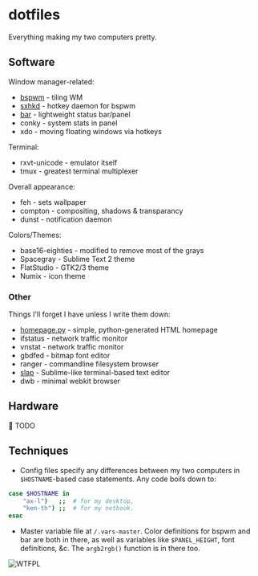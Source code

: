 dotfiles
========

Everything making my two computers pretty. 

Software
--------

Window manager-related:
+ [bspwm](https://github.com/baskerville/bspwm) - tiling WM
+ [sxhkd](https://github.com/baskerville/sxhkd) - hotkey daemon for bspwm
+ [bar](https://github.com/LemonBoy/bar) - lightweight status bar/panel
+ conky - system stats in panel
+ xdo - moving floating windows via hotkeys

Terminal:
+ rxvt-unicode - emulator itself
+ tmux - greatest terminal multiplexer

Overall appearance:
+ feh - sets wallpaper
+ compton - compositing, shadows & transparancy
+ dunst - notification daemon

Colors/Themes:
+ base16-eighties - modified to remove most of the grays
+ Spacegray - Sublime Text 2 theme
+ FlatStudio - GTK2/3 theme
+ Numix - icon theme

### Other
Things I'll forget I have unless I write them down:
+ [homepage.py](https://github.com/ok100/homepage.py) - simple, python-generated HTML homepage
+ ifstatus - network traffic monitor
+ vnstat - network traffic monitor
+ gbdfed - bitmap font editor
+ ranger - commandline filesystem browser
+ [slap](https://github.com/slap-editor/slap) - Sublime-like terminal-based text editor
+ dwb - minimal webkit browser

Hardware
--------
:memo: TODO


Techniques
----------
- Config files specify any differences between my two computers in `$HOSTNAME`-based case statements. Any code boils down to:
```bash
case $HOSTNAME in
    "ax-l")   ;;  # for my desktop,
    "ken-th") ;;  # for my netbook.
esac
```

- Master variable file at `/.vars-master`. Color definitions for bspwm and bar are both in there, as well as variables like `$PANEL_HEIGHT`, font definitions, &c. The `argb2rgb()` function is in there too.


![WTFPL](http://www.wtfpl.net/wp-content/uploads/2012/12/wtfpl-badge-2.png "WTFPL")

